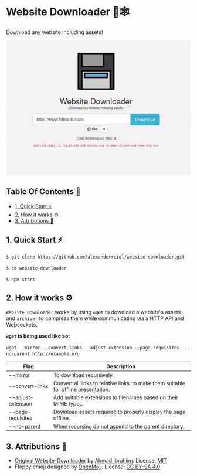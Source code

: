 # Website Downloader 💾🕸️

Download any website including assets!

![Preview](https://github.com/alexanderroidl/website-downloader/blob/main/public/Record.gif?raw=true)

## Table Of Contents 📒

- [1. Quick Start ⚡](#1-quick-start-)
- [2. How it works ⚙️](#2-how-it-works-)
- [3. Attributions 🤝](#3-attributions-)

## 1. Quick Start ⚡

```sh
$ git clone https://github.com/alexanderroidl/website-downloader.git
```

```sh
$ cd website-downloader
```

```sh
$ npm start
```

## 2. How it works ⚙️

`Website Downloader` works by using `wget` to download a website's assets and `archiver` to compress them while communicating via a HTTP API and Websockets.

**`wget` is being used like so:**

`wget --mirror --convert-links --adjust-extension --page-requisites 
--no-parent http://example.org`

| Flag               | Description                                                                          |
| ------------------ | ------------------------------------------------------------------------------------ |
| --mirror           | To download recursively.                                                             |
| --convert-links    | Convert all links to relative links, to make them suitable for offline presentation. |
| --adjust-extension | Add suitable extensions to filenames based on their MIME types.                      |
| --page-requisites  | Download assets required to properly display the page offline.                       |
| --no-parent        | When recursing do not ascend to the parent directory.                                |

## 3. Attributions 🤝

- [Original Website-Downloader](https://github.com/AhmadIbrahiim/Website-downloader) by [Ahmad Ibrahiim](https://github.com/AhmadIbrahiim). License: [MIT](https://raw.githubusercontent.com/AhmadIbrahiim/Website-downloader/master/LICENSE.md)
- Floppy emoji designed by [OpenMoji](https://openmoji.org/). License: [CC BY-SA 4.0](https://creativecommons.org/licenses/by-sa/4.0/#)
